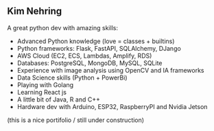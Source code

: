 ## Kim Nehring
A great python dev with amazing skills:

- Advanced Python knowledge (love = classes + builtins)
- Python frameworks: Flask, FastAPI, SQLAlchemy, DJango
- AWS Cloud (EC2, ECS, Lambdas, Amplify, RDS)
- Databases: PostgreSQL, MongoDB, MySQL, SQLite
- Experience with image analysis using OpenCV and IA frameworks
- Data Science skills (Python + PowerBi)
- Playing with Golang
- Learning React js
- A little bit of Java, R and C++
- Hardware dev with Arduino, ESP32, RaspberryPI and Nvidia Jetson


(this is a nice portifolio / still under construction)
